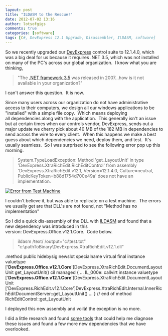 ```yaml
---
layout: post
title: "ILDASM to the Rescue!"
date: 2012-07-02 13:16
author: lotsofgigs
comments: true
categories: [software]
tags: [C#, DevExpress 12.1 Upgrade, Disassembler, ILDASM, software]
---
```

So we recently upgraded our [DevExpress](http://www.devexpress.com/) control suite to 12.1.4.0, which was a big deal for us because it requires .NET 3.5, which was not installed on many of the PC's across our global organization.  I know what you are thinking,


>"The [.NET framework 3.5](http://en.wikipedia.org/wiki/.NET_Framework_3.5#.NET_Framework_3.5) was released in 2007...how is it not available in your organization?"


I can't answer this question.  It is now.

Since many users across our organization do not have administrative access to their computers, we design all our windows applications to be "installed" with a simple file copy.  Which means deploying all dependencies along with the application.  This generally isn't an issue but at certain times when our controls vendor, DevExpress, sends out a major update we cherry pick about 40 MB of the 182 MB in dependencies to send across the wire to every client.  When this happens we make a best guess about which dependencies we need, deploy them, and test.  It's usually seamless.  So I was surprised to see the following error pop up this morning.


>System.TypeLoadException: Method 'get_LayoutUnit' in type 'DevExpress.XtraRichEdit.RichEditControl' from assembly 'DevExpress.XtraRichEdit.v12.1, Version=12.1.4.0, Culture=neutral, PublicKeyToken=b88d1754d700e49a' does not have an implementation.


<a href="http://lotsofgigs.files.wordpress.com/2012/07/capture.png">![](http://lotsofgigs.files.wordpress.com/2012/07/capture.png?w=300 "Error from Test Machine")</a>

I couldn't believe it, but was able to replicate on a test machine.  The errors we usually get are that DLL's are not found, not "Method has no implementation"

So I did a quick dis-assembly of the DLL with [ILDASM](http://msdn.microsoft.com/en-us/library/f7dy01k1(v=vs.80).aspx) and found that a new dependency was introduced in this version: DevExpress.Office.v12.1.Core.  Code below.


>ildasm /text/ /output="c:\test.txt" "c:\pathToBinary\DevExpress.XtraRichEdit.v12.1.dll"


.method public hidebysig newslot specialname virtual final
instance valuetype ['**DevExpress.Office.v12.1.Core**']DevExpress.XtraRichEdit.DocumentLayoutUnit
get_LayoutUnit() cil managed
{
...
IL_000e: callvirt instance valuetype ['**DevExpress.Office.v12.1.Core**']DevExpress.XtraRichEdit.DocumentLayoutUnit ['DevExpress.RichEdit.v12.1.Core']DevExpress.XtraRichEdit.Internal.InnerRichEditDocumentServer::get_LayoutUnit()
...
} // end of method RichEditControl::get_LayoutUnit

I deployed this new assembly and voilà! the exception is no more.

I did a little research and found [some tools](http://www.codeproject.com/Articles/246858/Depends4Net-Part-1) that could help me diagnose these issues and found a few more new dependencies that we have overlooked.
